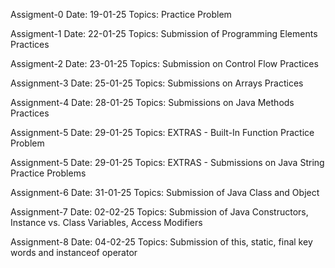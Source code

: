 Assigment-0 Date: 19-01-25 Topics: Practice Problem

Assigment-1 Date: 22-01-25 Topics: Submission of Programming Elements Practices

Assigment-2 Date: 23-01-25 Topics: Submission on Control Flow Practices

Assignment-3 Date: 25-01-25 Topics: Submissions on Arrays Practices

Assignment-4 Date: 28-01-25 Topics: Submissions on Java Methods Practices

Assignment-5 Date: 29-01-25 Topics: EXTRAS - Built-In Function Practice Problem

Assignment-5 Date: 29-01-25 Topics: EXTRAS - Submissions on Java String Practice Problems

Assignment-6 Date: 31-01-25 Topics: Submission of Java Class and Object

Assignment-7 Date: 02-02-25 Topics: Submission of Java Constructors, Instance vs. Class Variables, Access Modifiers

Assignment-8 Date: 04-02-25 Topics: Submission of this, static, final key words and instanceof operator

